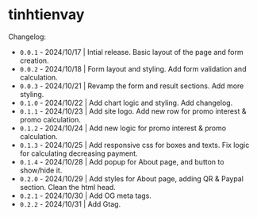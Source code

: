 # tinhtienvay

Changelog:

- `0.0.1` - 2024/10/17 | Intial release. Basic layout of the page and form creation.
- `0.0.2` - 2024/10/18 | Form layout and styling. Add form validation and calculation.
- `0.0.3` - 2024/10/21 | Revamp the form and result sections. Add more styling.
- `0.1.0` - 2024/10/22 | Add chart logic and styling. Add changelog.
- `0.1.1` - 2024/10/23 | Add site logo. Add new row for promo interest & promo calculation.
- `0.1.2` - 2024/10/24 | Add new logic for promo interest & promo calculation.
- `0.1.3` - 2024/10/25 | Add responsive css for boxes and texts. Fix logic for calculating decreasing payment.
- `0.1.4` - 2024/10/28 | Add popup for About page, and button to show/hide it.
- `0.2.0` - 2024/10/29 | Add styles for About page, adding QR & Paypal section. Clean the html head.
- `0.2.1` - 2024/10/30 | Add OG meta tags.
- `0.2.2` - 2024/10/31 | Add Gtag.